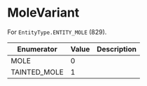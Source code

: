 # MoleVariant

For `EntityType.ENTITY_MOLE` (829). 

| Enumerator | Value | Description |
| - | - | - |
| MOLE | 0 |  |
| TAINTED_MOLE | 1 |  |

